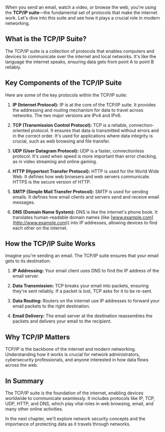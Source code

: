 
When you send an email, watch a video, or browse the web, you're using the **TCP/IP suite**—the fundamental set of protocols that make the internet work. Let's dive into this suite and see how it plays a crucial role in modern networking.

## What is the TCP/IP Suite?

The TCP/IP suite is a collection of protocols that enables computers and devices to communicate over the internet and local networks. It's like the language the internet speaks, ensuring data gets from point A to point B reliably.

## Key Components of the TCP/IP Suite

Here are some of the key protocols within the TCP/IP suite:

1. **IP (Internet Protocol):** IP is at the core of the TCP/IP suite. It provides the addressing and routing mechanism for data to travel across networks. The two major versions are IPv4 and IPv6.
    
2. **TCP (Transmission Control Protocol):** TCP is a reliable, connection-oriented protocol. It ensures that data is transmitted without errors and in the correct order. It's used for applications where data integrity is crucial, such as web browsing and file transfer.
    
3. **UDP (User Datagram Protocol):** UDP is a faster, connectionless protocol. It's used when speed is more important than error checking, as in video streaming and online gaming.
    
4. **HTTP (Hypertext Transfer Protocol):** HTTP is used for the World Wide Web. It defines how web browsers and web servers communicate. HTTPS is the secure version of HTTP.
    
5. **SMTP (Simple Mail Transfer Protocol):** SMTP is used for sending emails. It defines how email clients and servers send and receive email messages.
    
6. **DNS (Domain Name System):** DNS is like the internet's phone book. It translates human-readable domain names (like [www.example.com](http://www.example.com)) into IP addresses, allowing devices to find each other on the internet.
    

## How the TCP/IP Suite Works

Imagine you're sending an email. The TCP/IP suite ensures that your email gets to its destination:

1. **IP Addressing:** Your email client uses DNS to find the IP address of the email server.
    
2. **Data Transmission:** TCP breaks your email into packets, ensuring they're sent reliably. If a packet is lost, TCP asks for it to be re-sent.
    
3. **Data Routing:** Routers on the internet use IP addresses to forward your email packets to the right destination.
    
4. **Email Delivery:** The email server at the destination reassembles the packets and delivers your email to the recipient.
    

## Why TCP/IP Matters

TCP/IP is the backbone of the internet and modern networking. Understanding how it works is crucial for network administrators, cybersecurity professionals, and anyone interested in how data flows across the web.

## In Summary

The TCP/IP suite is the foundation of the internet, enabling devices worldwide to communicate seamlessly. It includes protocols like IP, TCP, UDP, HTTP, and DNS, which play vital roles in web browsing, email, and many other online activities.

In the next chapter, we'll explore network security concepts and the importance of protecting data as it travels through networks.